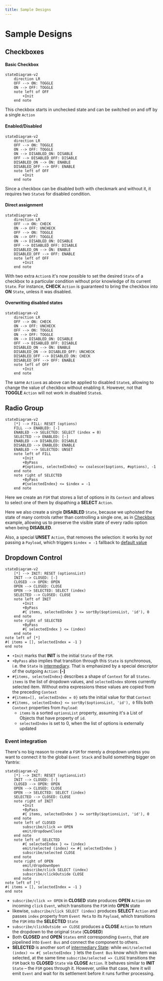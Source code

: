 ```yaml
---
title: Sample Designs
---
```


# Sample Designs

## Checkboxes

#### Basic Checkbox

```mermaid
stateDiagram-v2
	direction LR
	OFF --> ON: TOGGLE
	ON --> OFF: TOGGLE
	note left of OFF
		+Init
	end note
```

This checkbox starts in unchecked state and can be switched on and off by a single `Action`

#### Enabled/Disabled

```mermaid
stateDiagram-v2
	direction LR
	OFF --> ON: TOGGLE
	ON --> OFF: TOGGLE
	ON --> DISABLED_ON: DISABLE
	OFF --> DISABLED_OFF: DISABLE
	DISABLED_ON --> ON: ENABLE
	DISABLED_OFF --> OFF: ENABLE
	note left of OFF
		+Init
	end note
```

Since a checkbox can be disabled both with checkmark and without it, it requires two `State`s for disabled condition.

#### Direct assignment

```mermaid
stateDiagram-v2
	direction LR
	OFF --> ON: CHECK
	ON --> OFF: UNCHECK
	OFF --> ON: TOGGLE
	ON --> OFF: TOGGLE
	ON --> DISABLED_ON: DISABLE
	OFF --> DISABLED_OFF: DISABLE
	DISABLED_ON --> ON: ENABLE
	DISABLED_OFF --> OFF: ENABLE
	note left of OFF
		+Init
	end note
```

With two extra `Action`s it's now possible to set the desired `State` of a checkbox to a particular condition without prior knowledge of its current `State`. For instance, **CHECK** `Action` is guaranteed to bring the checkbox into **ON** `State`, unless it was disabled.

#### Overwriting disabled states

```mermaid
stateDiagram-v2
	direction LR
	OFF --> ON: CHECK
	ON --> OFF: UNCHECK
	OFF --> ON: TOGGLE
	ON --> OFF: TOGGLE
	ON --> DISABLED_ON: DISABLE
	OFF --> DISABLED_OFF: DISABLE
	DISABLED_ON --> ON: ENABLE
	DISABLED_ON --> DISABLED_OFF: UNCHECK
	DISABLED_OFF --> DISABLED_ON: CHECK
	DISABLED_OFF --> OFF: ENABLE
	note left of OFF
		+Init
	end note
```

The same `Action`s as above can be applied to disabled `State`s, allowing to change the value of checkbox without enabling it. However, not that **TOGGLE** `Action` will not work in disabled `State`s.

## Radio Group

```mermaid
stateDiagram-v2
	[*] --> FILL: RESET (options)
	FILL --> ENABLED: [-]
	ENABLED --> SELECTED: SELECT (index = 0)
	SELECTED --> ENABLED: [-]
	ENABLED --> DISABLED: DISABLE
	DISABLED --> ENABLED: ENABLE
	ENABLED --> SELECTED: UNSET
	note left of FILL
		+Init
		+ByPass
		#{options, selectedIndex} <= coalesce($options, #options), -1
	end note
	note right of SELECTED
		+ByPass
		#{selectedIndex} <= $index = -1
	end note
```

Here we create an `FSM` that stores a list of options in its `Context` and allows to select one of them by dispathing a **SELECT** `Action`.

Here we also create a single **DISABLED** `State`, because we uphoisted the state of many controls rather than controlling a single one, as in [Checkbox](#checkboxes) example, allowing us to preserve the visible state of every radio option when being **DISABLED**.

Also, a special **UNSET** `Action`, that removes the selection: it works by _not_ passing a `Payload`, which triggers `$index = -1` fallback to [default value](../syntax/120_values_and_constants.html#default-values)

## Dropdown Control

```mermaid
stateDiagram-v2
	[*] --> INIT: RESET (optionsList)
	INIT --> CLOSED: [-]
	CLOSED --> OPEN: OPEN
	OPEN --> CLOSED: CLOSE
	OPEN --> SELECTED: SELECT (index)
	SELECTED --> CLOSED: CLOSE
	note left of INIT
		+Init
		+ByPass
		#{ items, selectedIndex } <= sortBy($optionsList, 'id'), 0
	end note
	note right of SELECTED
		+ByPass
		#{ selectedIndex } <= (index)
	end note
note left of [*]
#( items = [], selectedIndex = -1 }
end note
```

-   `+Init` marks that **INIT** is the initial `State` of the `FSM`.
-   `+ByPass` also implies that transition through this `State` is synchronous, i.e. the `State` is [intermediary](#intermediary-states). That is emphasized by a special descriptor of the outgoing `Action`: **[-]**
-   `#{items, selectedIndex}` describes a shape of `Context` for all `States`. `items` is the list of dropdown values, and `selectedIndex` stores currently selected item. Without extra expressions these values are copied from the preceding `Context`
-   `#{items=[], selectedIndex = 0}` sets the initial value for that `Context`
-   `#{items, selectedIndex} <= sortBy($optionsList, 'id'), 0` fills both `Context` properties from `Payload`:
    -   `items` is a sorted `optionsList` property, assuming it's a List of Objects that have property of `id`.
    -   `selectedIndex` is set to 0, when the list of options is externally updated

### Event integration

There's no big reason to create a `FSM` for merely a dropdown unless you want to connect it to the global `Event Stack` and build something bigger on Yantrix:

```mermaid
stateDiagram-v2
	[*] --> INIT: RESET (optionsList)
	INIT --> CLOSED: [-]
	CLOSED --> OPEN: OPEN
	OPEN --> CLOSED: CLOSE
	OPEN --> SELECTED: SELECT (index)
	SELECTED --> CLOSED: CLOSE
	note right of INIT
		+Init
		+ByPass
		#{ items, selectedIndex } <= sortBy($optionsList, 'id'), 0
	end note
	note left of CLOSED
		subscribe/click => OPEN
		emit/dropdownClose
	end note
	note left of SELECTED
		#{ selectedIndex } <= (index)
		emit/selected (index) <= #{ selectedIndex }
		subscribe/selected CLOSE
	end note
	note right of OPEN
		emit/dropdownOpen
		subscribe/click SELECT (index)
		subscribe/clickOutside CLOSE
	end note
note left of [*]
#( items = [], selectedIndex = -1 }
end note
```

-   `subscribe/click => OPEN` in **CLOSED** state produces **OPEN** `Action` on incoming `click` `Event`, which
    transitions the `FSM` into **OPEN** state
-   likewise, `subscribe/click SELECT (index)` produces **SELECT** `Action` and passes `index` property
    from `Event Meta` to its `Payload`, which transitions the `FSM` into the **SELECTED** `State`
-   `subscribe/clickOutside => CLOSE` produces a **CLOSE** `Action` to return the dropdown to the
    original `State` (**CLOSED**)
-   Both **CLOSED** and **OPEN** `States` emit corresponding `Events`, that are pipelined into `Event Bus` and connect the component to others.
-   **SELECTED** is another sort of [intermediary State](#intermediary-states): while `emit/selected (index) <= #{ selectedIndex }` lets the `Event Bus` know
    which item was selected, at the same time `subscribe/selected => CLOSE` transitions the `FSM`
    back to **CLOSED** `State` via **CLOSE** `Action`. It behaves similar to **INIT** `State` &ndash; the `FSM` goes through it. However, unlike that case, here it will emit `Event` and wait for its settlement before it runs further
    processing.
